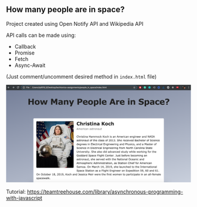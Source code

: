 ## How many people are in space?

Project created using Open Notify API and Wikipedia API

API calls can be made using:
- Callback
- Promise
- Fetch
- Async-Await

(Just comment/uncomment desired method in `index.html` file)

![people in space](people_in_space.png)

Tutorial: https://teamtreehouse.com/library/asynchronous-programming-with-javascript
